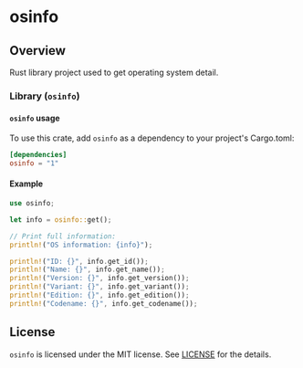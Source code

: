 # osinfo

## Overview

Rust library project used to get operating system detail.

### Library (`osinfo`)

#### `osinfo` usage

To use this crate, add `osinfo` as a dependency to your project's Cargo.toml:

```toml
[dependencies]
osinfo = "1"
```

#### Example

```rust
use osinfo;

let info = osinfo::get();

// Print full information:
println!("OS information: {info}");

println!("ID: {}", info.get_id());
println!("Name: {}", info.get_name());
println!("Version: {}", info.get_version());
println!("Variant: {}", info.get_variant());
println!("Edition: {}", info.get_edition());
println!("Codename: {}", info.get_codename());
```


## License

`osinfo` is licensed under the MIT license. See [LICENSE]([text](https://github.com/codex-jignesh/osinfo/blob/main/LICENSE)) for the details.
